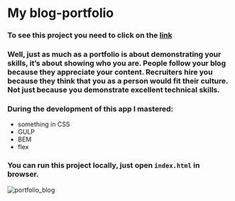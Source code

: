 # My blog-portfolio

### To see this project you need to click on the [link](https://desmond333.github.io/blog_portfolio/)

### Well, just as much as a portfolio is about demonstrating your skills, it’s about showing who you are. People follow your blog because they appreciate your content. Recruiters hire you because they think that you as a person would fit their culture. Not just because you demonstrate excellent technical skills.

### During the development of this app I mastered:
- something in CSS
- GULP
- BEM
- flex

### You can run this project locally, just open `index.html` in browser.

![portfolio_blog](https://user-images.githubusercontent.com/67102520/120905607-e0c0fe00-c65b-11eb-8d42-9f783373f7c8.gif)

